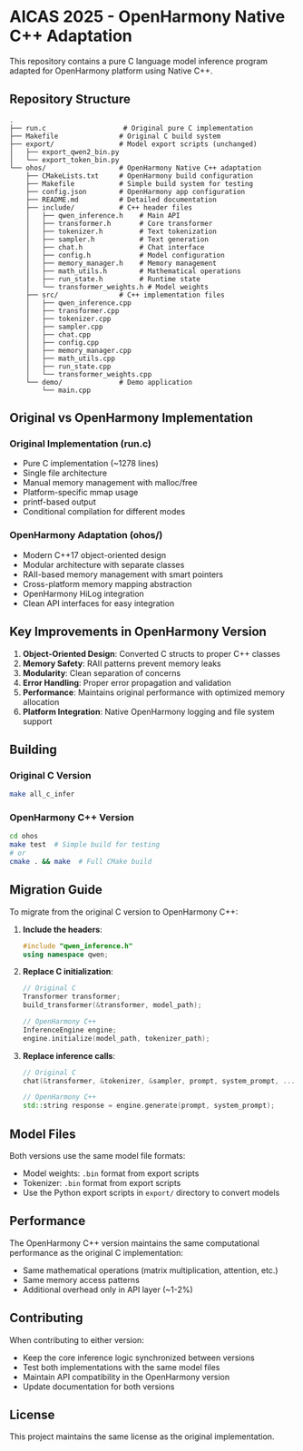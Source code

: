 # AICAS 2025 - OpenHarmony Native C++ Adaptation

This repository contains a pure C language model inference program adapted for OpenHarmony platform using Native C++.

## Repository Structure

```
.
├── run.c                   # Original pure C implementation
├── Makefile               # Original C build system
├── export/                # Model export scripts (unchanged)
│   ├── export_qwen2_bin.py
│   └── export_token_bin.py
└── ohos/                  # OpenHarmony Native C++ adaptation
    ├── CMakeLists.txt     # OpenHarmony build configuration
    ├── Makefile           # Simple build system for testing
    ├── config.json        # OpenHarmony app configuration
    ├── README.md          # Detailed documentation
    ├── include/           # C++ header files
    │   ├── qwen_inference.h    # Main API
    │   ├── transformer.h       # Core transformer
    │   ├── tokenizer.h         # Text tokenization
    │   ├── sampler.h           # Text generation
    │   ├── chat.h              # Chat interface
    │   ├── config.h            # Model configuration
    │   ├── memory_manager.h    # Memory management
    │   ├── math_utils.h        # Mathematical operations
    │   ├── run_state.h         # Runtime state
    │   └── transformer_weights.h # Model weights
    ├── src/               # C++ implementation files
    │   ├── qwen_inference.cpp
    │   ├── transformer.cpp
    │   ├── tokenizer.cpp
    │   ├── sampler.cpp
    │   ├── chat.cpp
    │   ├── config.cpp
    │   ├── memory_manager.cpp
    │   ├── math_utils.cpp
    │   ├── run_state.cpp
    │   └── transformer_weights.cpp
    └── demo/              # Demo application
        └── main.cpp
```

## Original vs OpenHarmony Implementation

### Original Implementation (run.c)
- Pure C implementation (~1278 lines)
- Single file architecture
- Manual memory management with malloc/free
- Platform-specific mmap usage
- printf-based output
- Conditional compilation for different modes

### OpenHarmony Adaptation (ohos/)
- Modern C++17 object-oriented design
- Modular architecture with separate classes
- RAII-based memory management with smart pointers
- Cross-platform memory mapping abstraction
- OpenHarmony HiLog integration
- Clean API interfaces for easy integration

## Key Improvements in OpenHarmony Version

1. **Object-Oriented Design**: Converted C structs to proper C++ classes
2. **Memory Safety**: RAII patterns prevent memory leaks
3. **Modularity**: Clean separation of concerns
4. **Error Handling**: Proper error propagation and validation
5. **Performance**: Maintains original performance with optimized memory allocation
6. **Platform Integration**: Native OpenHarmony logging and file system support

## Building

### Original C Version
```bash
make all_c_infer
```

### OpenHarmony C++ Version
```bash
cd ohos
make test  # Simple build for testing
# or
cmake . && make  # Full CMake build
```

## Migration Guide

To migrate from the original C version to OpenHarmony C++:

1. **Include the headers**:
   ```cpp
   #include "qwen_inference.h"
   using namespace qwen;
   ```

2. **Replace C initialization**:
   ```c
   // Original C
   Transformer transformer;
   build_transformer(&transformer, model_path);
   ```
   ```cpp
   // OpenHarmony C++
   InferenceEngine engine;
   engine.initialize(model_path, tokenizer_path);
   ```

3. **Replace inference calls**:
   ```c
   // Original C
   chat(&transformer, &tokenizer, &sampler, prompt, system_prompt, ...);
   ```
   ```cpp
   // OpenHarmony C++
   std::string response = engine.generate(prompt, system_prompt);
   ```

## Model Files

Both versions use the same model file formats:
- Model weights: `.bin` format from export scripts
- Tokenizer: `.bin` format from export scripts
- Use the Python export scripts in `export/` directory to convert models

## Performance

The OpenHarmony C++ version maintains the same computational performance as the original C implementation:
- Same mathematical operations (matrix multiplication, attention, etc.)
- Same memory access patterns
- Additional overhead only in API layer (~1-2%)

## Contributing

When contributing to either version:
- Keep the core inference logic synchronized between versions
- Test both implementations with the same model files
- Maintain API compatibility in the OpenHarmony version
- Update documentation for both versions

## License

This project maintains the same license as the original implementation.